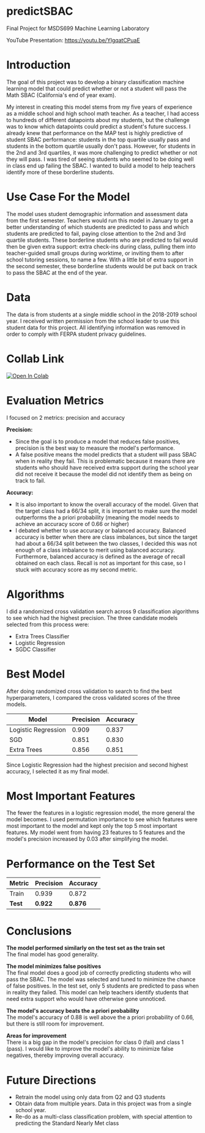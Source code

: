 # predictSBAC
Final Project for MSDS699 Machine Learning Laboratory

YouTube Presentation: https://youtu.be/YlgqatCPuaE 

# Introduction
The goal of this project was to develop a binary classification machine learning model that could predict whether or not a student will pass the Math SBAC (California's end of year exam). 

My interest in creating this model stems from my five years of experience as a middle school and high school math teacher. As a teacher, I had access to hundreds of different datapoints about my students, but the challenge was to know which datapoints could predict a student's future success. I already knew that performance on the MAP test is highly predictive of student SBAC performance: students in the top quartile usually pass and students in the bottom quartile usually don't pass. However, for students in the 2nd and 3rd quartiles, it was more challenging to predict whether or not they will pass. I was tired of seeing students who seemed to be doing well in class end up failing the SBAC. I wanted to build a model to help teachers identify more of these borderline students. 

# Use Case For the Model

The model uses student demographic information and assessment data from the first semester. Teachers would run this model in January to get a better understanding of which students are predicted to pass and which students are predicted to fail, paying close attention to the 2nd and 3rd quartile students. These borderline students who are predicted to fail would then be given extra support: extra check-ins during class, pulling them into teacher-guided small groups during worktime, or inviting them to after school tutoring sessions, to name a few. With a little bit of extra support in the second semester, these borderline students would be put back on track to pass the SBAC at the end of the year. 

# Data
The data is from students at a single middle school in the 2018-2019 school year. I received written permission from the school leader to use this student data for this project. All identifying information was removed in order to comply with FERPA student privacy guidelines. 

# Collab Link
[![Open In Colab](https://colab.research.google.com/assets/colab-badge.svg)](https://colab.research.google.com/github/amtan20/predictSBAC/blob/main/Final_Notebook.ipynb)


# Evaluation Metrics 
I focused on 2 metrics: precision and accuracy

**Precision:** 
- Since the goal is to produce a model that reduces false positives, precision is the best way to measure the model's performance.
- A false positive means the model predicts that a student will pass SBAC when in reality they fail. This is problematic because it means there are students who should have received extra support during the school year did not receive it because the model did not identify them as being on track to fail.

**Accuracy:** 
- It is also important to know the overall accuracy of the model. Given that the target class had a 66/34 split, it is important to make sure the model outperforms the a priori probability (meaning the model needs to achieve an accuracy score of 0.66 or higher)
- I debated whether to use accuracy or balanced accuracy. Balanced accuracy is better when there are class imbalances, but since the target had about a 66/34 split between the two classes, I decided this was not enough of a class imbalance to merit using balanced accuracy. Furthermore, balanced accuracy is defined as the average of recall obtained on each class. Recall is not as important for this case, so I stuck with accuracy score as my second metric.


# Algorithms 
I did a randomized cross validation search across 9 classification algorithms to see which had the highest precision. The three candidate models selected from this process were:
- Extra Trees Classifier
- Logistic Regression
- SGDC Classifier 

# Best Model 
After doing randomized cross validation to search to find the best hyperparameters, I compared the cross validated scores of the three models. 

Model | Precision | Accuracy
--- | --- | ---
Logistic Regression | 0.909 | 0.837
SGD | 0.851 | 0.830
Extra Trees | 0.856 | 0.851

Since Logistic Regression had the highest precision and second highest accuracy, I selected it as my final model. 

# Most Important Features  
The fewer the features in a logistic regression model, the more general the model becomes. I used permutation importance to see which features were most important to the model and kept only the top 5 most important features. My model went from having 23 features to 5 features and the model's precision increased by 0.03 after simplifying the model. 

# Performance on the Test Set 
 Metric | Precision | Accuracy
--- | --- | ---
Train | 0.939 | 0.872
**Test** | **0.922** | **0.876**


# Conclusions 
**The model performed similarly on the test set as the train set**
<br>The final model has good generality. 

**The model minimizes false positives**
<br>The final model does a good job of correctly predicting students who will pass the SBAC. The model was selected and tuned to minimize the chance of false positives. In the test set, only 5 students are predicted to pass when in reality they failed. This model can help teachers identify students that need extra support who would have otherwise gone unnoticed.

**The model's accuracy beats the a priori probability**
<br> The model's accuracy of 0.88 is well above the a priori probability of 0.66, but there is still room for improvement.

**Areas for improvement**
<br> There is a big gap in the model's precision for class 0 (fail) and class 1 (pass). I would like to improve the model's ability to minimize false negatives, thereby improving overall accuracy.

# Future Directions 
- Retrain the model using only data from Q2 and Q3 students
- Obtain data from multiple years. Data in this project was from a single school year. 
- Re-do as a multi-class classification problem, with special attention to predicting the Standard Nearly Met class 

